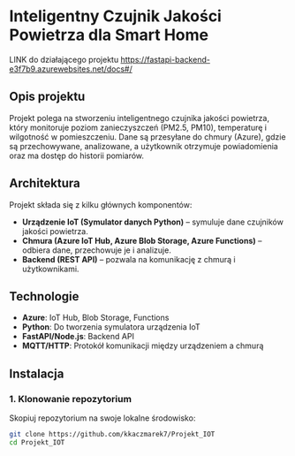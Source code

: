 # Inteligentny Czujnik Jakości Powietrza dla Smart Home

LINK do działającego projektu https://fastapi-backend-e3f7b9.azurewebsites.net/docs#/

## Opis projektu

Projekt polega na stworzeniu inteligentnego czujnika jakości powietrza, który monitoruje poziom zanieczyszczeń (PM2.5, PM10), temperaturę i wilgotność w pomieszczeniu. Dane są przesyłane do chmury (Azure), gdzie są przechowywane, analizowane, a użytkownik otrzymuje powiadomienia oraz ma dostęp do historii pomiarów.

## Architektura

Projekt składa się z kilku głównych komponentów:

- **Urządzenie IoT (Symulator danych Python)** – symuluje dane czujników jakości powietrza.
- **Chmura (Azure IoT Hub, Azure Blob Storage, Azure Functions)** – odbiera dane, przechowuje je i analizuje.
- **Backend (REST API)** – pozwala na komunikację z chmurą i użytkownikami.

## Technologie

- **Azure**: IoT Hub, Blob Storage, Functions
- **Python**: Do tworzenia symulatora urządzenia IoT
- **FastAPI/Node.js**: Backend API
- **MQTT/HTTP**: Protokół komunikacji między urządzeniem a chmurą

## Instalacja

### 1. Klonowanie repozytorium
Skopiuj repozytorium na swoje lokalne środowisko:
```bash
git clone https://github.com/kkaczmarek7/Projekt_IOT
cd Projekt_IOT
